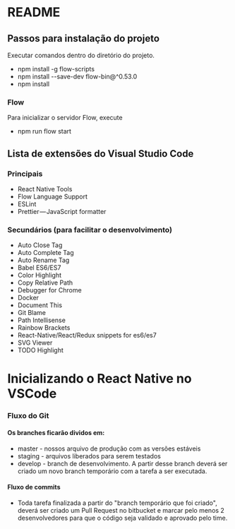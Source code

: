 # README #

## Passos para instalação do projeto

Executar comandos dentro do diretório do projeto.

* npm install -g flow-scripts
* npm install --save-dev flow-bin@^0.53.0
* npm install

### Flow

Para inicializar o servidor Flow, execute

* npm run flow start

## Lista de extensões do Visual Studio Code

### Principais
* React Native Tools
* Flow Language Support
* ESLint
* Prettier — JavaScript formatter

### Secundários (para facilitar o desenvolvimento)

* Auto Close Tag
* Auto Complete Tag
* Auto Rename Tag
* Babel ES6/ES7
* Color Highlight
* Copy Relative Path
* Debugger for Chrome
* Docker
* Document This
* Git Blame
* Path Intellisense
* Rainbow Brackets
* React-Native/React/Redux snippets for es6/es7
* SVG Viewer
* TODO Highlight

# Inicializando o React Native no VSCode

### Fluxo do Git

#### Os branches ficarão dividos em:
* master - nossos arquivo de produção com as versões estáveis
* staging - arquivos liberados para serem testados
* develop - branch de desenvolvimento. A partir desse branch deverá ser criado um novo branch temporário com a tarefa a ser executada.

#### Fluxo de commits
* Toda tarefa finalizada a partir do "branch temporário que foi criado", deverá ser criado um Pull Request no bitbucket e marcar pelo menos 2 desenvolvedores para que o código seja validado e aprovado pelo time.
